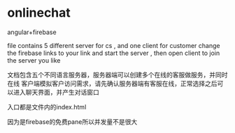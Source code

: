 # onlinechat
angular+firebase

file contains 5 different server for cs , and one client for customer 
change the firebase links to your link and start the server , then open client to join the server you like

文档包含五个不同语言服务器，服务器端可以创建多个在线的客服做服务，并同时在线
客户端模拟客户访问需求，请先确认服务器端有客服在线，正常选择之后可以进入聊天界面，并产生对话窗口

入口都是文件内的index.html

因为是firebase的免费pane所以并发量不是很大

